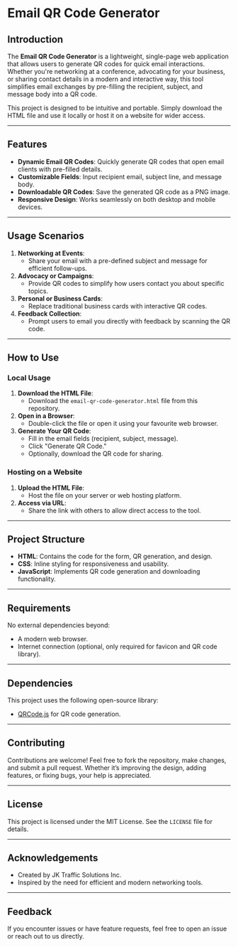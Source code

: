 # Email QR Code Generator

## Introduction
The **Email QR Code Generator** is a lightweight, single-page web application that allows users to generate QR codes for quick email interactions. Whether you're networking at a conference, advocating for your business, or sharing contact details in a modern and interactive way, this tool simplifies email exchanges by pre-filling the recipient, subject, and message body into a QR code.

This project is designed to be intuitive and portable. Simply download the HTML file and use it locally or host it on a website for wider access.

---

## Features
- **Dynamic Email QR Codes**: Quickly generate QR codes that open email clients with pre-filled details.
- **Customizable Fields**: Input recipient email, subject line, and message body.
- **Downloadable QR Codes**: Save the generated QR code as a PNG image.
- **Responsive Design**: Works seamlessly on both desktop and mobile devices.

---

## Usage Scenarios
1. **Networking at Events**:
   - Share your email with a pre-defined subject and message for efficient follow-ups.
2. **Advocacy or Campaigns**:
   - Provide QR codes to simplify how users contact you about specific topics.
3. **Personal or Business Cards**:
   - Replace traditional business cards with interactive QR codes.
4. **Feedback Collection**:
   - Prompt users to email you directly with feedback by scanning the QR code.

---

## How to Use
### Local Usage
1. **Download the HTML File**:
   - Download the `email-qr-code-generator.html` file from this repository.
2. **Open in a Browser**:
   - Double-click the file or open it using your favourite web browser.
3. **Generate Your QR Code**:
   - Fill in the email fields (recipient, subject, message).
   - Click "Generate QR Code."
   - Optionally, download the QR code for sharing.

### Hosting on a Website
1. **Upload the HTML File**:
   - Host the file on your server or web hosting platform.
2. **Access via URL**:
   - Share the link with others to allow direct access to the tool.

---

## Project Structure
- **HTML**: Contains the code for the form, QR generation, and design.
- **CSS**: Inline styling for responsiveness and usability.
- **JavaScript**: Implements QR code generation and downloading functionality.

---

## Requirements
No external dependencies beyond:
- A modern web browser.
- Internet connection (optional, only required for favicon and QR code library).

---

## Dependencies
This project uses the following open-source library:
- [QRCode.js](https://github.com/davidshimjs/qrcodejs) for QR code generation.

---

## Contributing
Contributions are welcome! Feel free to fork the repository, make changes, and submit a pull request. Whether it’s improving the design, adding features, or fixing bugs, your help is appreciated.

---

## License
This project is licensed under the MIT License. See the `LICENSE` file for details.

---

## Acknowledgements
- Created by JK Traffic Solutions Inc.
- Inspired by the need for efficient and modern networking tools.

---

## Feedback
If you encounter issues or have feature requests, feel free to open an issue or reach out to us directly.
